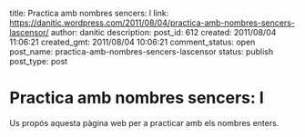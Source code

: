 title: Practica amb nombres sencers: l
link: https://danitic.wordpress.com/2011/08/04/practica-amb-nombres-sencers-lascensor/
author: danitic
description: 
post_id: 612
created: 2011/08/04 11:06:21
created_gmt: 2011/08/04 10:06:21
comment_status: open
post_name: practica-amb-nombres-sencers-lascensor
status: publish
post_type: post

# Practica amb nombres sencers: l

Us propós aquesta pàgina web per a practicar amb els nombres enters.